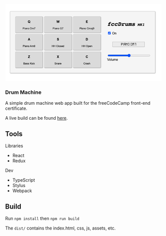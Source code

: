 ![Screenshot](./screenshot.png)
### Drum Machine

A simple drum machine web app built for the freeCodeCamp front-end certificate.

A live build can be found [here](https://aaronishibashi.com/portfolio/web/drum-machine).

## Tools

Libraries
- React
- Redux

Dev
- TypeScript
- Stylus
- Webpack

## Build

Run `npm install` then `npm run build`

The `dist/` contains the index.html, css, js, assets, etc.
